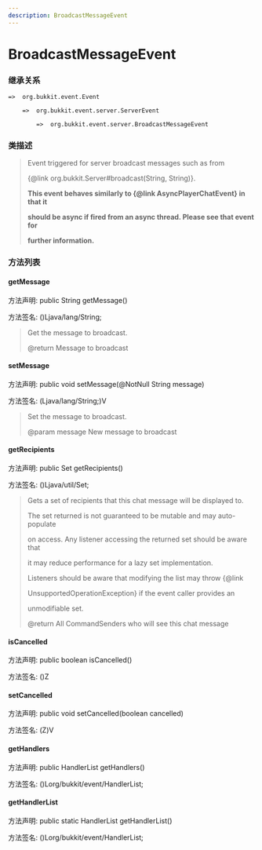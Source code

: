 ```yaml
---
description: BroadcastMessageEvent
---
```


# BroadcastMessageEvent

### 继承关系

    =>  org.bukkit.event.Event

        =>  org.bukkit.event.server.ServerEvent

            =>  org.bukkit.event.server.BroadcastMessageEvent

### 类描述

> Event triggered for server broadcast messages such as from
>
> {@link org.bukkit.Server#broadcast(String, String)}.
>
> <b>This event behaves similarly to {@link AsyncPlayerChatEvent} in that it
>
> should be async if fired from an async thread. Please see that event for
>
> further information.</b>

### 方法列表

#### getMessage

方法声明: public String getMessage()

方法签名: ()Ljava/lang/String;

> Get the message to broadcast.
>
> @return Message to broadcast

#### setMessage

方法声明: public void setMessage(@NotNull String message)

方法签名: (Ljava/lang/String;)V

> Set the message to broadcast.
>
> @param message New message to broadcast

#### getRecipients

方法声明: public Set<CommandSender> getRecipients()

方法签名: ()Ljava/util/Set;

> Gets a set of recipients that this chat message will be displayed to.
>
> <p>
>
> The set returned is not guaranteed to be mutable and may auto-populate
>
> on access. Any listener accessing the returned set should be aware that
>
> it may reduce performance for a lazy set implementation.
>
> <p>
>
> Listeners should be aware that modifying the list may throw {@link
>
> UnsupportedOperationException} if the event caller provides an
>
> unmodifiable set.
>
> @return All CommandSenders who will see this chat message

#### isCancelled

方法声明: public boolean isCancelled()

方法签名: ()Z

#### setCancelled

方法声明: public void setCancelled(boolean cancelled)

方法签名: (Z)V

#### getHandlers

方法声明: public HandlerList getHandlers()

方法签名: ()Lorg/bukkit/event/HandlerList;

#### getHandlerList

方法声明: public static HandlerList getHandlerList()

方法签名: ()Lorg/bukkit/event/HandlerList;